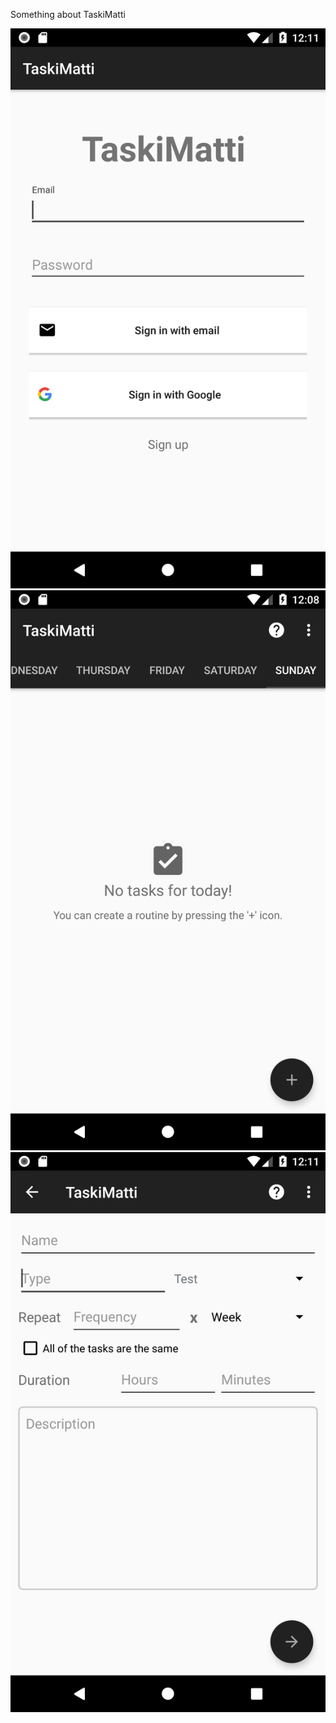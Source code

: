 Something about TaskiMatti

![alt text](Screenshots/Login.png)
![alt text](Screenshots/Main.png)
![alt text](Screenshots/Create_routine.png)